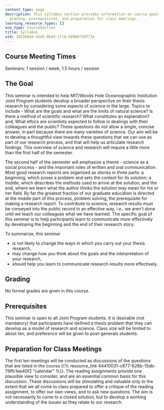 ```yaml
---
content_type: page
description: This syllabus section provides information on course goals, meeting times,
  grading, prerequisites, and preparation for class meetings.
learning_resource_types: []
ocw_type: CourseSection
title: Syllabus
uid: 202260a9-d245-0b4d-1fc8-b0988739f73e
---
```


Course Meeting Times
--------------------

Seminars: 1 session / week, 1.5 hours / session

The Goal
--------

This seminar is intended to help MIT/Woods Hole Oceanographic Institution Joint Program students develop a broader perspective on their thesis research by considering some aspects of science in the large. Topics to include - What are the goals and what are the limits of natural science? Is there a method of scientific research? What constitutes an explanation? and, What ethics are scientists expected to follow in dealings with their colleagues and the public? These questions do not allow a single, concise answer, in part because there are many varieties of science. Our aim will be to develop a thoughtful view towards these questions that we can use as part of our research process, and that will help us articulate research findings. This overview of science and research will require a little more than the first half of the semester.

The second half of the semester will emphasize a theme - science as a social process - and the important roles of written and oral communication. Most good research reports are organized as stories in three parts: a beginning, which poses a problem and sets the context for its solution; a middle, which describes the methods used to arrive at the solution; and the end, where we learn what the author thinks the solution may mean for his or her field. By far the greatest fraction of our graduate education is directed at the middle part of this process, problem solving, the prerequisite for making a research report. To contribute to science, research results must be conveyed into the public record in an effective way, i.e., we aren't done until we teach our colleagues what we have learned. The specific goal of this seminar is to help participants learn to communicate more effectively by developing the beginning and the end of their research story.

To summarize, this seminar

*   is not likely to change the ways in which you carry out your thesis research,
*   may change how you think about the goals and the interpretation of your research,
*   should help you learn to communicate research results more effectively.

Grading
-------

No formal grades are given in this course.

Prerequisites
-------------

This seminar is open to all Joint Program students. It is desirable (not mandatory) that participants have defined a thesis problem that they can develop as a model of research and science. Class size will be limited to about ten, and preference will be given to post-generals students.

Preparation for Class Meetings
------------------------------

The first ten meetings will be conducted as discussions of the questions that are listed in the course {{% resource_link 44410031-c877-626b-15db-79ffc1ee40f2 "calendar" %}}. The reading assignments provide one plausible view to consider, and are an essential common basis for this discussion. These discussions will be stimulating and valuable only to the extent that we all come to class prepared to offer a critique of the reading assignment, to offer our own views, and to ask new questions. The aim is not necessarily to come to a closed solution, but to develop a working understanding of the issues as they relate to our research.